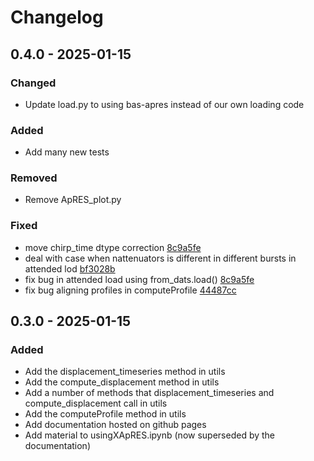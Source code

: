# Changelog

## 0.4.0 - 2025-01-15 

### Changed

- Update load.py to using bas-apres instead of our own loading code

### Added

- Add many new tests

### Removed

- Remove ApRES_plot.py

### Fixed

- move chirp_time dtype correction [8c9a5fe](https://github.com/ldeo-glaciology/xapres/pull/67/commits/8c9a5fe49852fac55f0b94622101ce66fd20941b)
- deal with case when nattenuators is different in different bursts in attended lod [bf3028b](https://github.com/ldeo-glaciology/xapres/pull/67/commits/bf3028b8dd80477c26bef68321dc840245e424c1)
- fix bug in attended load using from_dats.load() [8c9a5fe](https://github.com/ldeo-glaciology/xapres/pull/67/commits/8c9a5fe49852fac55f0b94622101ce66fd20941b)
- fix bug aligning profiles in computeProfile [44487cc](https://github.com/ldeo-glaciology/xapres/pull/67/commits/44487cc7ec1513ebf77f0e8fa160056ff235e136)

## 0.3.0 - 2025-01-15

### Added

- Add the displacement_timeseries method in utils
- Add the compute_displacement method in utils
- Add a number of methods that displacement_timeseries and compute_displacement call in utils
- Add the computeProfile method in utils
- Add documentation hosted on github pages
- Add material to usingXApRES.ipynb (now superseded by the documentation)